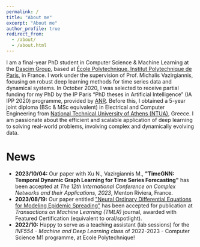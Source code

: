 ```yaml
---
permalink: /
title: "About me"
excerpt: "About me"
author_profile: true
redirect_from: 
  - /about/
  - /about.html
---
```

I am a final-year PhD student in Computer Science & Machine Learning at the [Dascim Group](http://www.lix.polytechnique.fr/dascim/), based at [École Polytechnique, Institut Polytechnique de Paris](https://www.polytechnique.edu/), in France. I work under the supervision of Prof. Michalis Vazirgiannis, focusing on robust deep learning methods for time series data and dynamical systems. In October 2020, I was selected to receive partial funding for my PhD by the IP Paris “PhD theses in Artificial Intelligence” (IA IPP 2020) programme, provided by [ANR](https://anr.fr/fr/). Before this, I obtained a 5-year joint diploma (BSc & MSc equivalent) in Electrical and Computer Engineering from [National Technical University of Athens (NTUA)](https://www.ece.ntua.gr/en), Greece. I am passionate about the efficient and scalable application of deep learning to solving real-world problems, involving complex and dynamically evolving data.

News
======
* **2023/10/04:** Our paper with Xu N., Vazirgiannis M., **"TimeGNN: Temporal Dynamic Graph Learning for Time Series Forecasting"** has been accepted at *The 12th International Conference on Complex Networks and their Applications, 2023*, Menton Riviera, France.
* **2023/08/19:** Our paper entitled ["Neural Ordinary Differential Equations for Modeling Epidemic Spreading"](https://openreview.net/forum?id=yrkJGne0vN) has been accepted for publication at *Transactions on Machine Learning (TMLR)* journal, awarded with Featured Certification (equivalent to oral/spotlight).
* **2022/10:** Happy to serve as a teaching assistant (lab sessions) for the *INF554 - Machine and Deep Learning* class of 2022-2023 - Computer Science M1 programme, at Ecole Polytechnique!